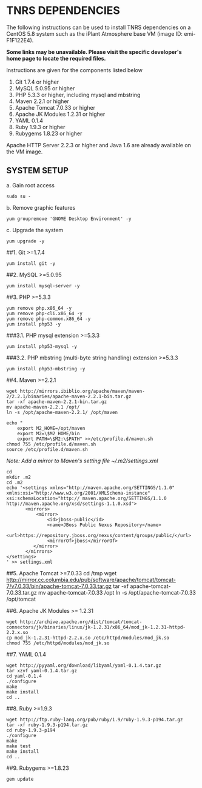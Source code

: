 TNRS DEPENDENCIES
=================
The following instructions can be used to install TNRS dependencies on a CentOS 5.8 system such as the iPlant Atmosphere base VM (image ID: emi-F1F122E4). 


**Some links may be unavailable. Please visit the specific developer's home page to locate the required files.**

Instructions are given for the components listed below

1.	Git 1.7.4 or higher
2.	MySQL 5.0.95 or higher
3.	PHP 5.3.3 or higher, including mysql and mbstring
4.	Maven 2.2.1 or higher
5.	Apache Tomcat 7.0.33 or higher
6.	Apache JK Modules 1.2.31 or higher
7.	YAML 0.1.4
8.	Ruby 1.9.3 or higher
9.	Rubygems 1.8.23 or higher

Apache HTTP Server 2.2.3 or higher and Java 1.6 are already available on the VM image.

SYSTEM SETUP
------------
a.	  Gain root access

	sudo su -

b.	  Remove graphic features

	yum groupremove 'GNOME Desktop Environment' -y
	
c.	  Upgrade the system

    yum upgrade -y

##1. Git >=1.7.4

	yum install git -y

##2. MySQL >=5.0.95

	yum install mysql-server -y

##3. PHP >=5.3.3

	yum remove php.x86_64 -y
	yum remove php-cli.x86_64 -y
	yum remove php-common.x86_64 -y
	yum install php53 -y

###3.1. PHP mysql extension >=5.3.3

	yum install php53-mysql -y

###3.2. PHP mbstring (multi-byte string handling) extension >=5.3.3

	yum install php53-mbstring -y

##4. Maven >=2.2.1

	wget http://mirrors.ibiblio.org/apache/maven/maven-2/2.2.1/binaries/apache-maven-2.2.1-bin.tar.gz
	tar -xf apache-maven-2.2.1-bin.tar.gz
	mv apache-maven-2.2.1 /opt/
	ln -s /opt/apache-maven-2.2.1/ /opt/maven

	echo "
		export M2_HOME=/opt/maven
		export M2=\$M2_HOME/bin
		export PATH=\$M2:\$PATH" >>/etc/profile.d/maven.sh
	chmod 755 /etc/profile.d/maven.sh
	source /etc/profile.d/maven.sh

*Note: Add a mirror to Maven's setting file ~/.m2/settings.xml*

	cd
	mkdir .m2
	cd .m2
	echo '<settings xmlns="http://maven.apache.org/SETTINGS/1.1.0" xmlns:xsi="http://www.w3.org/2001/XMLSchema-instance" xsi:schemaLocation="http:// maven.apache.org/SETTINGS/1.1.0 http://maven.apache.org/xsd/settings-1.1.0.xsd">
		   <mirrors>
    	       <mirror>
                   <id>jboss-public</id>
                   <name>JBoss Public Nexus Repository</name>
                   <url>https://repository.jboss.org/nexus/content/groups/public/</url>
                   <mirrorOf>jboss</mirrorOf>
         	  </mirror>
		   </mirrors>
	</settings>
	' >> settings.xml

##5. Apache Tomcat >=7.0.33
	cd /tmp
	wget http://mirror.cc.columbia.edu/pub/software/apache/tomcat/tomcat-7/v7.0.33/bin/apache-tomcat-7.0.33.tar.gz
	tar -xf apache-tomcat-7.0.33.tar.gz
	mv apache-tomcat-7.0.33 /opt
	ln -s /opt/apache-tomcat-7.0.33 /opt/tomcat

##6. Apache JK Modules >= 1.2.31

	wget http://archive.apache.org/dist/tomcat/tomcat-connectors/jk/binaries/linux/jk-1.2.31/x86_64/mod_jk-1.2.31-httpd-2.2.x.so
	cp mod_jk-1.2.31-httpd-2.2.x.so /etc/httpd/modules/mod_jk.so
	chmod 755 /etc/httpd/modules/mod_jk.so

##7. YAML 0.1.4

	wget http://pyyaml.org/download/libyaml/yaml-0.1.4.tar.gz
	tar xzvf yaml-0.1.4.tar.gz
	cd yaml-0.1.4
	./configure
	make
	make install
	cd ..

##8. Ruby >=1.9.3

	wget http://ftp.ruby-lang.org/pub/ruby/1.9/ruby-1.9.3-p194.tar.gz
	tar -xf ruby-1.9.3-p194.tar.gz
	cd ruby-1.9.3-p194
	./configure
	make
	make test
	make install
	cd ..

##9. Rubygems >=1.8.23

	gem update